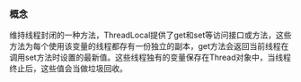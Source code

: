 ### 概念

​	维持线程封闭的一种方法，ThreadLocal提供了get和set等访问接口或方法，这些方法为每个使用该变量的线程都存有一份独立的副本，get方法会返回当前线程在调用set方法时设置的最新值。这些线程独有的变量保存在Thread对象中，当线程终止后，这些值会当做垃圾回收。



